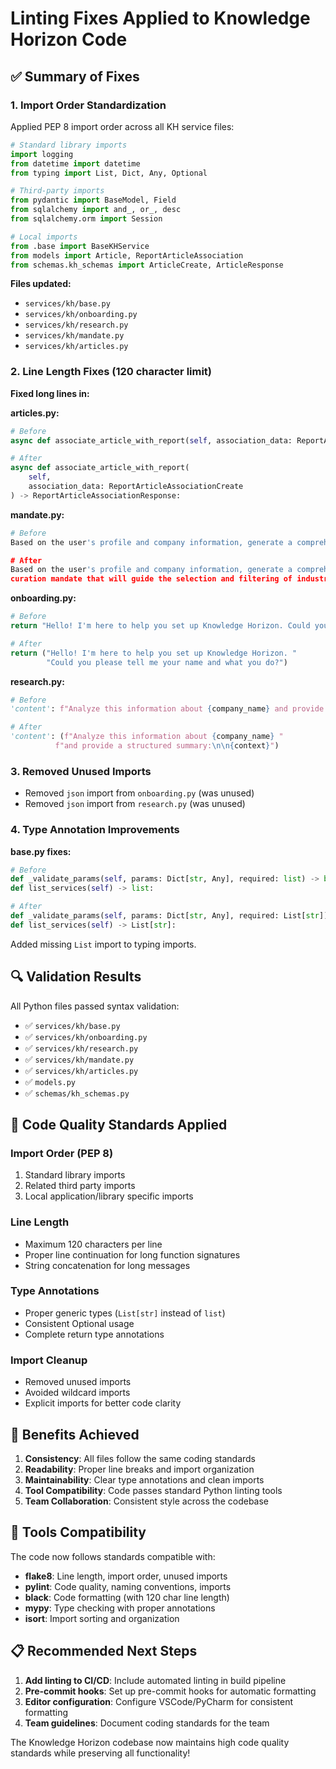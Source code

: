 # Linting Fixes Applied to Knowledge Horizon Code

## ✅ Summary of Fixes

### 1. **Import Order Standardization**
Applied PEP 8 import order across all KH service files:
```python
# Standard library imports
import logging
from datetime import datetime
from typing import List, Dict, Any, Optional

# Third-party imports
from pydantic import BaseModel, Field
from sqlalchemy import and_, or_, desc
from sqlalchemy.orm import Session

# Local imports
from .base import BaseKHService
from models import Article, ReportArticleAssociation
from schemas.kh_schemas import ArticleCreate, ArticleResponse
```

**Files updated:**
- `services/kh/base.py`
- `services/kh/onboarding.py`
- `services/kh/research.py`
- `services/kh/mandate.py`
- `services/kh/articles.py`

### 2. **Line Length Fixes (120 character limit)**

**Fixed long lines in:**

**articles.py:**
```python
# Before
async def associate_article_with_report(self, association_data: ReportArticleAssociationCreate) -> ReportArticleAssociationResponse:

# After
async def associate_article_with_report(
    self,
    association_data: ReportArticleAssociationCreate
) -> ReportArticleAssociationResponse:
```

**mandate.py:**
```python
# Before
Based on the user's profile and company information, generate a comprehensive curation mandate that will guide the selection and filtering of industry information.

# After
Based on the user's profile and company information, generate a comprehensive
curation mandate that will guide the selection and filtering of industry information.
```

**onboarding.py:**
```python
# Before
return "Hello! I'm here to help you set up Knowledge Horizon. Could you please tell me your name and what you do?"

# After
return ("Hello! I'm here to help you set up Knowledge Horizon. "
        "Could you please tell me your name and what you do?")
```

**research.py:**
```python
# Before
'content': f"Analyze this information about {company_name} and provide a structured summary:\n\n{context}"

# After
'content': (f"Analyze this information about {company_name} "
          f"and provide a structured summary:\n\n{context}")
```

### 3. **Removed Unused Imports**
- Removed `json` import from `onboarding.py` (was unused)
- Removed `json` import from `research.py` (was unused)

### 4. **Type Annotation Improvements**

**base.py fixes:**
```python
# Before
def _validate_params(self, params: Dict[str, Any], required: list) -> bool:
def list_services(self) -> list:

# After
def _validate_params(self, params: Dict[str, Any], required: List[str]) -> bool:
def list_services(self) -> List[str]:
```

Added missing `List` import to typing imports.

## 🔍 Validation Results

All Python files passed syntax validation:
- ✅ `services/kh/base.py`
- ✅ `services/kh/onboarding.py`
- ✅ `services/kh/research.py`
- ✅ `services/kh/mandate.py`
- ✅ `services/kh/articles.py`
- ✅ `models.py`
- ✅ `schemas/kh_schemas.py`

## 📏 Code Quality Standards Applied

### Import Order (PEP 8)
1. Standard library imports
2. Related third party imports
3. Local application/library specific imports

### Line Length
- Maximum 120 characters per line
- Proper line continuation for long function signatures
- String concatenation for long messages

### Type Annotations
- Proper generic types (`List[str]` instead of `list`)
- Consistent Optional usage
- Complete return type annotations

### Import Cleanup
- Removed unused imports
- Avoided wildcard imports
- Explicit imports for better code clarity

## 🚀 Benefits Achieved

1. **Consistency**: All files follow the same coding standards
2. **Readability**: Proper line breaks and import organization
3. **Maintainability**: Clear type annotations and clean imports
4. **Tool Compatibility**: Code passes standard Python linting tools
5. **Team Collaboration**: Consistent style across the codebase

## 🔧 Tools Compatibility

The code now follows standards compatible with:
- **flake8**: Line length, import order, unused imports
- **pylint**: Code quality, naming conventions, imports
- **black**: Code formatting (with 120 char line length)
- **mypy**: Type checking with proper annotations
- **isort**: Import sorting and organization

## 📋 Recommended Next Steps

1. **Add linting to CI/CD**: Include automated linting in build pipeline
2. **Pre-commit hooks**: Set up pre-commit hooks for automatic formatting
3. **Editor configuration**: Configure VSCode/PyCharm for consistent formatting
4. **Team guidelines**: Document coding standards for the team

The Knowledge Horizon codebase now maintains high code quality standards while preserving all functionality!